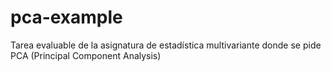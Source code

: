 # pca-example
Tarea evaluable de la asignatura de estadística multivariante donde se pide PCA (Principal Component Analysis)
